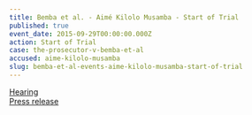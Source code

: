 ```yaml
---
title: Bemba et al. - Aimé Kilolo Musamba - Start of Trial
published: true
event_date: 2015-09-29T00:00:00.000Z
action: Start of Trial
case: the-prosecutor-v-bemba-et-al
accused: aime-kilolo-musamba
slug: bemba-et-al-events-aime-kilolo-musamba-start-of-trial
---
```



[Hearing](https://youtu.be/AL86P4bwUIo)
<br>[Press release](https://www.icc-cpi.int/pages/item.aspx?name=PR1155)